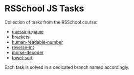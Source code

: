 # RSSchool JS Tasks
Collection of tasks from the RSSchool course:

- [guessing-game](https://github.com/rolling-scopes-school/guessing-game)
- [brackets](https://github.com/rolling-scopes-school/brackets)
- [human-readable-number](https://github.com/rolling-scopes-school/human-readable-number)
- [reverse-int](https://github.com/Shastel/reverse-int)
- [morse-decoder](https://github.com/romacher/morse-decoder.git)
- [towel-sort](https://github.com/Shastel/towel-sort/)

Each task is solved in a dedicated branch named accordingly.
